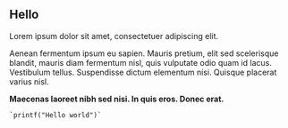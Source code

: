 ## Hello

Lorem ipsum dolor sit amet, consectetuer adipiscing elit. 

Aenean fermentum ipsum eu sapien. Mauris pretium, elit sed scelerisque blandit, mauris diam fermentum nisl, quis vulputate odio quam id lacus. Vestibulum tellus. Suspendisse dictum elementum nisi. Quisque placerat varius nisl. 

**Maecenas laoreet nibh sed nisi. In quis eros. Donec erat.**

    `printf("Hello world")`
